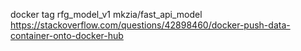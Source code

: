 docker tag rfg_model_v1 mkzia/fast_api_model
https://stackoverflow.com/questions/42898460/docker-push-data-container-onto-docker-hub